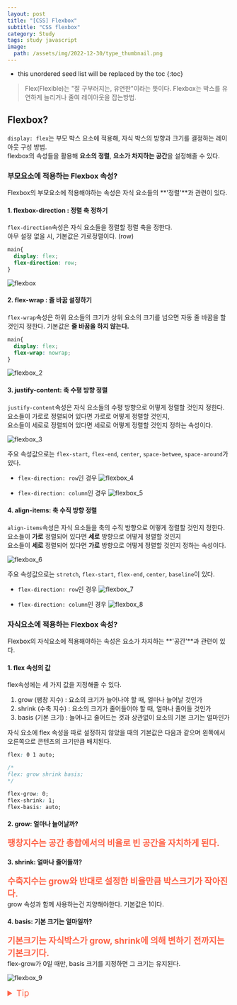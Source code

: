 ```yaml
---
layout: post
title: "[CSS] Flexbox"
subtitle: "CSS flexbox"
category: Study
tags: study javascript
image:
  path: /assets/img/2022-12-30/type_thumbnail.png
---
```


* this unordered seed list will be replaced by the toc
{:toc}

<!--more-->

>Flex(Flexible)는 "잘 구부러지는, 유연한"이라는 뜻이다.
>Flexbox는 박스를 유연하게 늘리거나 줄여 레이아웃을 잡는방법.

## Flexbox?
`display: flex`는 부모 박스 요소에 적용해, 자식 박스의 방향과 크기를 결정하는 레이아웃 구성 방법.  
flexbox의 속성들을 활용해 **요소의 정렬**, **요소가 차지하는 공간**을 설정해줄 수 있다.  

### 부모요소에 적용하는 Flexbox 속성?
Flexbox의 부모요소에 적용해야하는 속성은 자식 요소들의 **'정렬'**과 관련이 있다.

#### 1. flexbox-direction : 정렬 축 정하기
`flex-direction`속성은 자식 요소들을 정렬할 정렬 축을 정한다.  
아무 설정 없을 시, 기본값은 가로정렬이다. (row)  

```CSS
main{
  display: flex;
  flex-direction: row;
}
```
![flexbox](/assets/img/2023-01-05/flexbox_1.gif)


#### 2. flex-wrap : 줄 바꿈 설정하기
`flex-wrap`속성은 하위 요소들의 크기가 상위 요소의 크기를 넘으면 자동 줄 바꿈을 할 것인지 정한다. 기본값은 **줄 바꿈을 하지 않는다.**  

```CSS
main{
  display: flex;
  flex-wrap: nowrap;
}
```

![flexbox_2](/assets/img/2023-01-05/flexbox_2.png)


#### 3. justify-content: 축 수평 방향 정렬
`justify-content`속성은 자식 요소들의 수평 방향으로 어떻게 정렬할 것인지 정한다.  
요소들이 가로로 정렬되어 있다면 가로로 어떻게 정렬할 것인지,  
요소들이 세로로 정렬되어 있다면 세로로 어떻게 정렬할 것인지 정하는 속성이다.  

![flexbox_3](/assets/img/2023-01-05/flexbox_3.png)  

주요 속성값으로는 `flex-start`, `flex-end`, `center`, `space-betwee`, `space-around`가 있다.  

- `flex-direction: row`인 경우
![flexbox_4](../../../assets/img/2023-01-05/flexbox_4.png)

- `flex-direction: column`인 경우
![flexbox_5](../../../assets/img/2023-01-05/flexbox_5.png)


#### 4. align-items: 축 수직 방향 정렬
`align-items`속성은 자식 요소들을 축의 수직 방향으로 어떻게 정렬할 것인지 정한다.  
요소들이 **가로** 정렬되어 있다면 **세로** 방향으로 어떻게 정렬할 것인지  
요소들이 **세로** 정렬되어 있다면 **가로** 방향으로 어떻게 정렬할 것인지 정하는 속성이다.

![flexbox_6](../../../assets/img/2023-01-05/flexbox_6.png)

주요 속성값으로는 `stretch`, `flex-start`, `flex-end`, `center`, `baseline`이 있다.

- `flex-direction: row`인 경우
![flexbox_7](/assets/img/2023-01-05/flexbox_7.png)

- `flex-direction: column`인 경우
![flexbox_8](/assets/img/2023-01-05/flexbox_8.png)


### 자식요소에 적용하는 Flexbox 속성?
Flexbox의 자식요소에 적용해야하는 속성은 요소가 차지하는 **'공간'**과 관련이 있다.

#### 1. flex 속성의 값
flex속성에는 세 가지 값을 지정해줄 수 있다.  

1. grow (팽창 지수) : 요소의 크기가 늘어나야 할 때, 얼마나 늘어날 것인가
2. shrink (수축 지수) : 요소의 크기가 줄어들어야 할 때, 얼마나 줄어들 것인가
3. basis (기본 크기) : 늘어나고 줄어드는 것과 상관없이 요소의 기본 크기는 얼마인가


자식 요소에 flex 속성을 따로 설정하지 않았을 때의 기본값은 다음과 같으며 왼쪽에서 오른쪽으로 콘텐츠의 크기만큼 배치된다.

```CSS
flex: 0 1 auto;

/* 
flex: grow shrink basis;
*/

flex-grow: 0;
flex-shrink: 1;
flex-basis: auto;
```

#### 2. grow: 얼마나 늘어날까?
**<span style="font-size: 1.2rem; color: tomato">팽창지수는 공간 총합에서의 비율로 빈 공간을 자치하게 **된다**.</span>**  



#### 3. shrink: 얼마나 줄어들까?
**<span style="font-size: 1.2rem; color: tomato">수축지수는 grow와 반대로 설정한 비율만큼 박스크기가 작아진다.</span>**  
grow 속성과 함께 사용하는건 지양해야한다. 기본값은 1이다.  


#### 4. basis: 기본 크기는 얼마일까?
**<span style="font-size: 1.2rem; color: tomato">기본크기는 자식박스가 grow, shrink에 의해 변하기 전까지는 기본크기다.</span>**  
flex-grow가 0일 때만, basis 크기를 지정하면 그 크기는 유지된다.

![flexbox_9](../../../assets/img/2023-01-05/flexbox_9.gif)


<details>
<summary style="color: tomato; font-size: 1.2rem">Tip</summary>
<div markdown="1">

- width와 flex-basis를 동시에 적용하는 경우, flex-basis가 우선됨.
- 콘텐츠가 많아 자식 박스가 넘치는 경우, width가 정확한 크기를 보장하지 않음.
- (flex-basis를 사용하지 않는다면) 콘텐츠가 많아 자식 박스가 넘치는 경우를 대비해, width 대신 max-width를 쓸 수 있다.

</div>
</details>